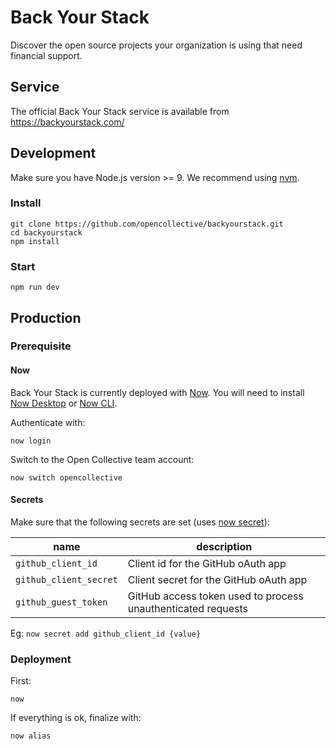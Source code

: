 # Back Your Stack

Discover the open source projects your organization is using that need financial support.

## Service

The official Back Your Stack service is available from https://backyourstack.com/

## Development

Make sure you have Node.js version >= 9. We recommend using [nvm](https://github.com/creationix/nvm).

### Install

```
git clone https://github.com/opencollective/backyourstack.git
cd backyourstack
npm install
```

### Start

`npm run dev`

## Production

### Prerequisite

#### Now

Back Your Stack is currently deployed with [Now](https://zeit.co/now). You will need to install [Now Desktop](https://github.com/zeit/now-desktop) or [Now CLI](https://github.com/zeit/now-cli).

Authenticate with:

`now login`

Switch to the Open Collective team account:

`now switch opencollective`

#### Secrets

Make sure that the following secrets are set (uses [now secret](https://zeit.co/docs/getting-started/secrets)):

| name                   | description |
| ---------------------- | ----------- |
| `github_client_id`     | Client id for the GitHub oAuth app |
| `github_client_secret` | Client secret for the GitHub oAuth app |
| `github_guest_token`   | GitHub access token used to process unauthenticated requests |

Eg: `now secret add github_client_id {value}`

### Deployment

First:

`now`

If everything is ok, finalize with:

`now alias`
